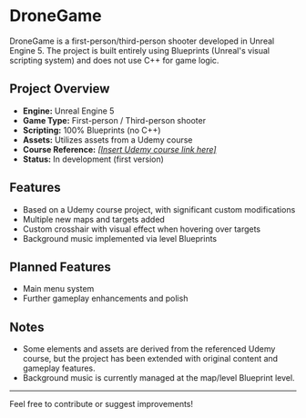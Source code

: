 # DroneGame

DroneGame is a first-person/third-person shooter developed in Unreal Engine 5. The project is built entirely using Blueprints (Unreal's visual scripting system) and does not use C++ for game logic.

## Project Overview

- **Engine:** Unreal Engine 5
- **Game Type:** First-person / Third-person shooter
- **Scripting:** 100% Blueprints (no C++)
- **Assets:** Utilizes assets from a Udemy course
- **Course Reference:** [_\[Insert Udemy course link here\]_](https://www.udemy.com/course/ue5-ultimate-bp-course/learn/lecture/45081051#content)
- **Status:** In development (first version)

## Features

- Based on a Udemy course project, with significant custom modifications
- Multiple new maps and targets added
- Custom crosshair with visual effect when hovering over targets
- Background music implemented via level Blueprints

## Planned Features

- Main menu system
- Further gameplay enhancements and polish

## Notes

- Some elements and assets are derived from the referenced Udemy course, but the project has been extended with original content and gameplay features.
- Background music is currently managed at the map/level Blueprint level.

---

Feel free to contribute or suggest improvements!

